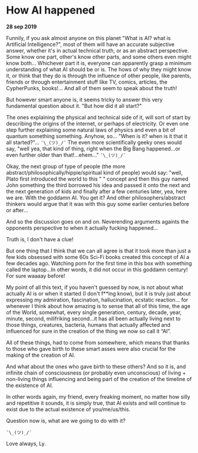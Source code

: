 # How AI happened 

**28 sep 2019**

Funnily, if you ask almost anyone on this planet "What is AI? what is Artificial Intelligence?", most of them will have an accurate subjective answer, whether it's in actual technical truth, or as an abstract perspective. Some know one part, other's know other parts, and some others even might know both... Whichever part it is, everyone can apparently grasp a minimum understanding of what AI should be or is. 
The hows of why they might know it, or think that they do is through the influence of other people, like parents, friends or through entertainment stuff like TV, comics, articles, the CypherPunks, books!...
And all of them seem to speak about the truth!

But however smart anyone is, it seems tricky to answer this very fundamental question about it.
"But how did it all start?"

 The ones explaining the physical and technical side of it, will sort of start by describing the origins of the internet, or perhaps of electricity. Or even one step further explaining some natural laws of physics and even a bit of quantum something something.
 Anyhow, so... "When is it? when is it that it all started?"... `¯\_(ツ)_/¯`
The even more scientifically geeky ones would say, "well yea, that kind of thing, right when the Big Bang happened...or even further older than that!...ehem..." `¯\_(ツ)_/¯`

Okay, the next group of type of people (the more abstract/philosophically/hippie/spiritual kind of people) would say: "well, Plato first introduced the world to this " " concept and then this guy named John something the third borrowed his idea and passed it onto the next and the next generation of kids and finally after a few centuries later, yea, here we are. With the goddamn AI. You get it?
And other philosophers/abstract thinkers would argue that it was with this guy some earlier centuries before or after...

And so the discussion goes on and on. Neverending arguments againts the opponents perspective to when it actually fucking happened...

Truth is, I don't have a clue!

But one thing that I think that we can all agree is that it took more than just a few kids obsessed with some 60s Sci-Fi books created this concept of AI a few decades ago. Watching porn for the first time in this box with something called the laptop...In other words, it did not occur in this goddamn century! For sure waaaay before!

My point of all this text, if you haven't guessed by now, is not about what actually AI is or when it started (I don't f**ing know), but it is truly just about expressing my admiration, fascination, hallucination, ecstatic reaction... for whenever I think about how amazing is to sense that all of this time, the age of the World, somewhat, every single generation, century, decade, year, minute, second, milifriking second...it has all been actually living next to those things, creatures, bacteria, humans that actually affected and influenced for sure in the creation of the thing we now so call it “AI”. 

All of these things, had to come from somewhere, which means that thanks to those who gave birth to these smart asses were also crucial for the making of the creation of AI. 

And what about the ones who gave birth to these others? And so it is, and infinite chain of consciousness (or probably even unconscious) of living + non-living things influencing and being part of the creation of the timeline of the existence of AI.

In other words again, my friend, every freaking moment, no matter how silly and repetitive it sounds, it is simply true, that AI exists and will continue to exist due to the actual existence of you/me/us/this.

Question now is, what are we going to do with it?

`¯\_(ツ)_/¯`

Love always, Ly.